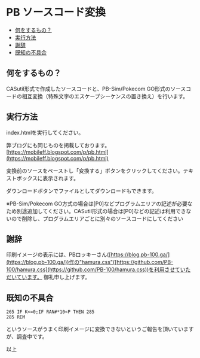 # PB ソースコード変換<!-- omit in toc -->

- [何をするもの？](#何をするもの)
- [実行方法](#実行方法)
- [謝辞](#謝辞)
- [既知の不具合](#既知の不具合)


## 何をするもの？

CASutil形式で作成したソースコードと、PB-Sim/Pokecom GO形式のソースコードの相互変換（特殊文字のエスケープシーケンスの置き換え）を行います。

## 実行方法

index.htmlを実行してください。

弊ブログにも同じものを掲載しております。
[https://mobileff.blogspot.com/p/pb.html](https://mobileff.blogspot.com/p/pb.html)

変換前のソースをペーストし「変換する」ボタンをクリックしてください。テキストボックスに表示されます。

ダウンロードボタンでファイルとしてダウンロードもできます。

※PB-Sim/Pokecom GO方式の場合は[P0]などプログラムエリアの記述が必要なため別途追加してください。CASutil形式の場合は[P0]などの記述は利用できないので削除し、プログラムエリアごとに別々のソースコードにしてください

## 謝辞

印刷イメージの表示には、PBロッキーさん([https://blog.pb-100.ga/](https://blog.pb-100.ga/))作の"hamura.css"([https://github.com/PB-100/hamura.css](https://github.com/PB-100/hamura.css))を利用させていただいています。
御礼申し上げます。

## 既知の不具合

```BASIC
265 IF K<=0;IF RAN#*10<P THEN 285
285 REM
```

というソースがうまく印刷イメージに変換できないというご報告を頂いていますが、調査中です。

以上